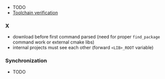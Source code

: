 * TODO
* [Toolchain verification](https://github.com/ruslo/hunter/wiki/Rationale-%28toolchain-verification%29)

### X

* download before first command parsed (need for proper `find_package` command work or external cmake libs)
* internal projects must see each other (forward `<LIB>_ROOT` variable)

### Synchronization

* TODO